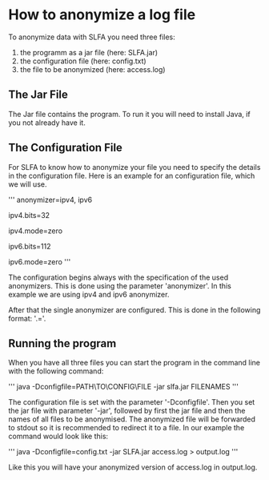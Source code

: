 # How to anonymize a log file

To anonymize data with SLFA you need three files:
1. the programm as a jar file (here: SLFA.jar)
2. the configuration file (here: config.txt)
3. the file to be anonymized (here: access.log)

## The Jar File

The Jar file contains the program. To run it you will need to install Java, if you not already have it.

## The Configuration File

For SLFA to know how to anonymize your file you need to specify the details in the configuration file. Here is an example for an configuration file, which we will use.

'''
anonymizer=ipv4, ipv6

ipv4.bits=32

ipv4.mode=zero

ipv6.bits=112

ipv6.mode=zero
'''

The configuration begins always with the specification of the used anonymizers. This is done using the parameter 'anonymizer'. In this example we are using ipv4 and ipv6 anonymizer.

After that the single anonymizer are configured. This is done in the following format: '<anonymizerName>.<parameterName>=<value>'.

## Running the program

When you have all three files you can start the program in the command line with the following command:

'''
java -Dconfigfile=PATH\TO\CONFIG\FILE -jar slfa.jar FILENAMES
'''

The configuration file is set with the parameter '-Dconfigfile'. Then you set the jar file with parameter '-jar', followed by first the jar file and then the names of all files to be anonymised.
The anonymized file will be forwarded to stdout so it is recommended to redirect it to a file.
In our example the command would look like this:

'''
java -Dconfigfile=config.txt -jar SLFA.jar access.log > output.log
'''

Like this you will have your anonymized version of access.log in output.log.
